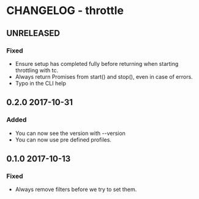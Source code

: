 # CHANGELOG - throttle

## UNRELEASED

### Fixed
* Ensure setup has completed fully before returning when starting throttling with tc.
* Always return Promises from start() and stop(), even in case of errors.
* Typo in the CLI help

## 0.2.0 2017-10-31

### Added 
* You can now see the version with --version
* You can now use pre defined profiles.

## 0.1.0 2017-10-13

### Fixed
* Always remove filters before we try to set them.